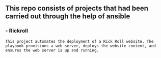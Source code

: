 ## This repo consists of projects that had been carried out through the help of ansible 
 ### - Rickroll
    This project automates the deployment of a Rick Roll website. The playbook provisions a web server, deploys the website content, and ensures the web server is up and running.

